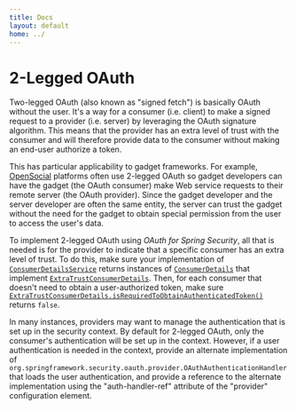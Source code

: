 ```yaml
---
title: Docs
layout: default
home: ../
---
```



# 2-Legged OAuth

Two-legged OAuth (also known as "signed fetch") is basically OAuth without the user. It's a way for a consumer (i.e. client) to make a signed request
to a provider (i.e. server) by leveraging the OAuth signature algorithm. This means that the provider has an extra level of trust with the consumer and will
therefore provide data to the consumer without making an end-user authorize a token.

This has particular applicability to gadget frameworks. For example, [OpenSocial](http://www.opensocial.org/) platforms often use 2-legged OAuth so gadget
developers can have the gadget (the OAuth consumer) make Web service requests to their remote server (the OAuth provider). Since the gadget developer and
the server developer are often the same entity, the server can trust the gadget without the need for the gadget to obtain special permission from the user to
access the user's data.

To implement 2-legged OAuth using _OAuth for Spring Security_, all that is needed is for the provider to indicate that a specific consumer has an extra
level of trust. To do this, make sure your implementation of [`ConsumerDetailsService`][ConsumerDetailsService] returns instances of 
[`ConsumerDetails`][ConsumerDetails] that implement [`ExtraTrustConsumerDetails`][ExtraTrustConsumerDetails]. Then, for each consumer
that doesn't need to obtain a user-authorized token, make sure [`ExtraTrustConsumerDetails.isRequiredToObtainAuthenticatedToken()`][isRequiredToObtainAuthenticatedToken]
returns `false`.

In many instances, providers may want to manage the authentication that is set up in the security context. By default for 2-legged OAuth, only the consumer's
authentication will be set up in the context. However, if a user authentication is needed in the context, provide an alternate implementation of
`org.springframework.security.oauth.provider.OAuthAuthenticationHandler` that loads the user authentication, and provide a reference to the alternate
implementation using the "auth-handler-ref" attribute of the "provider" configuration element.

[ConsumerDetailsService]: http://docs.spring.io/spring-security/oauth/apidocs/org/springframework/security/oauth/provider/ConsumerDetailsService.html
[ConsumerDetails]: http://docs.spring.io/spring-security/oauth/apidocs/org/springframework/security/oauth/provider/ConsumerDetails.html
[ExtraTrustConsumerDetails]: http://docs.spring.io/spring-security/oauth/apidocs/org/springframework/security/oauth/provider/ExtraTrustConsumerDetails.html
[isRequiredToObtainAuthenticatedToken]: http://docs.spring.io/spring-security/oauth/apidocs/org/springframework/security/oauth/provider/ExtraTrustConsumerDetails.html#isRequiredToObtainAuthenticatedToken()
